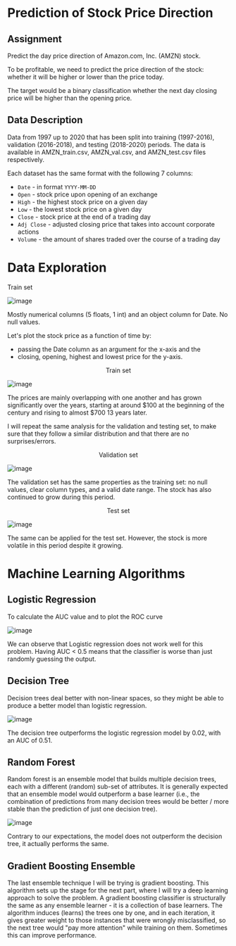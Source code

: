# Prediction of Stock Price Direction
## Assignment
Predict the day price direction of Amazon.com, Inc. (AMZN) stock.

To be profitable, we need to predict the price direction of the stock: whether it will be higher or lower than the price today. 

The target would be a binary classification whether the next day closing price will be higher than the opening price.

## Data Description
Data from 1997 up to 2020 that has been split into training (1997-2016), validation (2016-2018), and testing (2018-2020) periods. The data is available in AMZN_train.csv, AMZN_val.csv, and AMZN_test.csv files respectively.

Each dataset has the same format with the following 7 columns:
- `Date` - in format `YYYY-MM-DD`
- `Open` - stock price upon opening of an exchange
- `High` - the highest stock price on a given day
- `Low` - the lowest stock price on a given day
- `Close` - stock price at the end of a trading day
- `Adj Close` - adjusted closing price that takes into account corporate actions
- `Volume` - the amount of shares traded over the course of a trading day

# Data Exploration
Train set 

![image](https://user-images.githubusercontent.com/65124287/212928234-18f0d3de-12fc-4c22-a671-c156b21aed38.png)

Mostly numerical columns (5 floats, 1 int) and an object column for Date. No null values.

Let's plot the stock price as a function of time by:
- passing the Date column as an argument for the x-axis and the
- closing, opening, highest and lowest price for the y-axis.

<p align="center">
Train set
  
![image](https://user-images.githubusercontent.com/65124287/212928481-05768f68-69ae-4545-a22c-be1720fec3e4.png)
</p>

The prices are mainly overlapping with one another and has grown significantly over the years, starting at around $100 at the beginning of the century and rising to almost $700 13 years later.

I will repeat the same analysis for the validation and testing set, to make sure that they follow a similar distribution and that there are no surprises/errors.

<p align="center">
Validation set
  
![image](https://user-images.githubusercontent.com/65124287/212929381-291645d7-2c80-4d10-87f7-8ad4a4a909a9.png)
</p>

The validation set has the same properties as the training set: no null values, clear column types, and a valid date range. The stock has also continued to grow during this period.

<p align="center">
Test set

![image](https://user-images.githubusercontent.com/65124287/212929462-d10b3df2-e624-420b-ad27-ff5714d9a61b.png)
</p>

The same can be applied for the test set. However, the stock is more volatile in this period despite it growing.

# Machine Learning Algorithms 
## Logistic Regression
To calculate the AUC value and to plot the ROC curve

![image](https://user-images.githubusercontent.com/65124287/212931992-77de4d77-2d31-42f1-91ef-d93e81c546eb.png)

We can observe that Logistic regression does not work well for this problem. Having AUC < 0.5 means that the classifier is worse than just randomly guessing the output.

## Decision Tree
Decision trees deal better with non-linear spaces, so they might be able to produce a better model than logistic regression.

![image](https://user-images.githubusercontent.com/65124287/212932105-e49177ae-80f3-4f1d-b9d3-96e59c01d3fa.png)

The decision tree outperforms the logistic regression model by 0.02, with an AUC of 0.51.

## Random Forest
Random forest is an ensemble model that builds multiple decision trees, each with a different (random) sub-set of attributes. It is generally expected that an ensemble model would outperform a base learner (i.e., the combination of predictions from many decision trees would be better / more stable than the prediction of just one decision tree).

![image](https://user-images.githubusercontent.com/65124287/212932285-ba7b70be-644d-49d7-b92d-188f0aa7fb92.png)

Contrary to our expectations, the model does not outperform the decision tree, it actually performs the same.

## Gradient Boosting Ensemble
The last ensemble technique I will be trying is gradient boosting. This algorithm sets up the stage for the next part, where I will try a deep learning approach to solve the problem. A gradient boosting classifier is structurally the same as any ensemble learner - it is a collection of base learners. The algorithm induces (learns) the trees one by one, and in each iteration, it gives greater weight to those instances that were wrongly misclassified, so the next tree would "pay more attention" while training on them. Sometimes this can improve performance.
